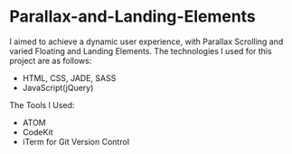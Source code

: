 # Parallax-and-Landing-Elements

I aimed to achieve a dynamic user experience, with Parallax Scrolling and varied Floating and Landing Elements. The technologies I used for this project are as follows:

- HTML, CSS, JADE, SASS
- JavaScript(jQuery)

The Tools I Used:

- ATOM
- CodeKit
- iTerm for Git Version Control
